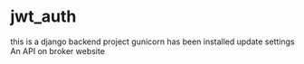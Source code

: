 # jwt_auth
this is a django backend project
gunicorn has been installed
update settings
An API on broker website